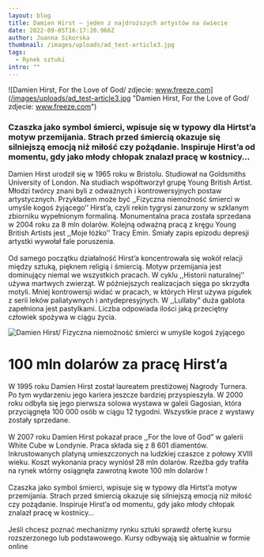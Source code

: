 ```yaml
---
layout: blog
title: Damien Hirst – jeden z najdroższych artystów na świecie
date: 2022-09-05T16:17:20.966Z
author: Joanna Sikorska
thumbnail: /images/uploads/ad_test-article3.jpg
tags:
  - Rynek sztuki
intro: ""
---
```

![Damien Hirst, For the Love of God/ zdjecie: www.freeze.com](/images/uploads/ad_test-article3.jpg "Damien Hirst, For the Love of God/ zdjecie: www.freeze.com")

### Czaszka jako symbol śmierci, wpisuje się w typowy dla Hirtst’a motyw przemijania. Strach przed śmiercią okazuje się silniejszą emocją niż miłość czy pożądanie. Inspiruje Hirst’a od momentu, gdy jako młody chłopak znalazł pracę w kostnicy… 

Damien Hirst urodził się w 1965 roku w Bristolu. Studiował na Goldsmiths University of London. Na studiach współtworzył grupę Young British Artist. Młodzi twórcy znani byli z odważnych i kontrowersyjnych postaw artystycznych. Przykładem może być ,,Fizyczna niemożność śmierci w umyśle kogoś żyjącego’’ Hirst’a, czyli rekin tygrysi zanurzony w szklanym zbiorniku wypełnionym formaliną. Monumentalna praca została sprzedana w 2004 roku za 8 mln dolarów. Kolejną odważną pracą z kręgu Young British Artists jest ,,Moje łóżko’’ Tracy Emin. Śmiały zapis epizodu depresji artystki wywołał fale poruszenia.\
\
Od samego początku działalność Hirst’a koncentrowała się wokół relacji między sztuką, pięknem religią i śmiercią. Motyw przemijania jest dominujący niemal we wszystkich pracach. W cyklu ,,Historii naturalnej’’ używa martwych zwierząt. W późniejszych realizacjach sięga po skrzydła motyli. Mniej kontrowersji widać w pracach, w których Hirst używa pigułek z serii leków paliatywnych i antydepresyjnych. W ,,Lullaby” duża gablota zapełniona jest pastylkami. Liczba odpowiada ilości jaką przeciętny człowiek spożywa w ciągu życia.

![Damien Hirst/ Fizyczna niemożność śmierci w umyśle kogoś żyjącego](/images/uploads/unknossswnarticleimage2.png "Damien Hirst/ Fizyczna niemożność śmierci w umyśle kogoś żyjącego")

# 100 mln dolarów za pracę Hirst’a

W 1995 roku Damien Hirst został laureatem prestiżowej Nagrody Turnera. Po tym wydarzeniu jego kariera jeszcze bardziej przyspieszyła. W 2000 roku odbyła się jego pierwsza solowa wystawa w galeii Gagosian, która przyciągnęła 100 000 osób w ciągu 12 tygodni. Wszystkie prace z wystawy zostały sprzedane.\
\
W 2007 roku Damien Hirst pokazał prace ,,For the love of God” w galerii White Cube w Londynie. Praca składa się z 8 601 diamentów. Inkrustowanych platyną umieszczonych na ludzkiej czaszce z połowy XVIII wieku. Koszt wykonania pracy wyniósł 28 mln dolarów. Rzeźba gdy trafiła na rynek wtórny osiągnęła zawrotną kwote 100 mln dolarów !\
\
Czaszka jako symbol śmierci, wpisuje się w typowy dla Hirtst’a motyw przemijania. Strach przed śmiercią okazuje się silniejszą emocją niż miłość czy pożądanie. Inspiruje Hirst’a od momentu, gdy jako młody chłopak znalazł pracę w kostnicy…\
\
Jeśli chcesz poznać mechanizmy rynku sztuki sprawdź ofertę kursu rozszerzonego lub podstawowego. Kursy odbywają się aktualnie w formie online